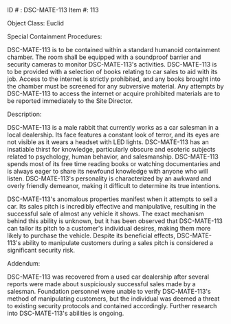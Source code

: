 ID # : DSC-MATE-113
Item #: 113

Object Class: Euclid

Special Containment Procedures:

DSC-MATE-113 is to be contained within a standard humanoid containment chamber. The room shall be equipped with a soundproof barrier and security cameras to monitor DSC-MATE-113's activities. DSC-MATE-113 is to be provided with a selection of books relating to car sales to aid with its job. Access to the internet is strictly prohibited, and any books brought into the chamber must be screened for any subversive material. Any attempts by DSC-MATE-113 to access the internet or acquire prohibited materials are to be reported immediately to the Site Director.

Description:

DSC-MATE-113 is a male rabbit that currently works as a car salesman in a local dealership. Its face features a constant look of terror, and its eyes are not visible as it wears a headset with LED lights. DSC-MATE-113 has an insatiable thirst for knowledge, particularly obscure and esoteric subjects related to psychology, human behavior, and salesmanship. DSC-MATE-113 spends most of its free time reading books or watching documentaries and is always eager to share its newfound knowledge with anyone who will listen. DSC-MATE-113's personality is characterized by an awkward and overly friendly demeanor, making it difficult to determine its true intentions.

DSC-MATE-113's anomalous properties manifest when it attempts to sell a car. Its sales pitch is incredibly effective and manipulative, resulting in the successful sale of almost any vehicle it shows. The exact mechanism behind this ability is unknown, but it has been observed that DSC-MATE-113 can tailor its pitch to a customer's individual desires, making them more likely to purchase the vehicle. Despite its beneficial effects, DSC-MATE-113's ability to manipulate customers during a sales pitch is considered a significant security risk.

Addendum:

DSC-MATE-113 was recovered from a used car dealership after several reports were made about suspiciously successful sales made by a salesman. Foundation personnel were unable to verify DSC-MATE-113's method of manipulating customers, but the individual was deemed a threat to existing security protocols and contained accordingly. Further research into DSC-MATE-113's abilities is ongoing.